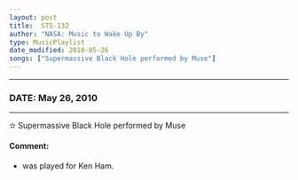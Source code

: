 ```yaml
---
layout: post
title:  STS-132
author: "NASA: Music to Wake Up By"
type: MusicPlaylist
date_modified: 2010-05-26
songs: ["Supermassive Black Hole performed by Muse"]
---
```


----
### DATE: May 26, 2010
----
✫ Supermassive Black Hole performed by Muse

#### Comment:
* was played for Ken Ham.



<br/>
<center>
	<a target="_blank"
	   href="https://twitter.com/intent/tweet?hashtags=Space,NASA,Playlist,NASAWakeupCalls,SpaceProgram&text={{ page.author}}, '{{ page.songs.first }}' {{ page.title }}, {{ page.date | date: '%B %d, %Y' }}. {{ site.url }}{{ page.url }} @nasawakeupcalls">
	   <i class="fab fa-twitter" alt="Tweet this page" style="font-size: 1.3em;"></i>
	</a>
	&nbsp; 	<i class="fas fa-user-astronaut" style="font-size: 1.5em;"></i> &nbsp;
    <a type="amzn" search="'Supermassive Black Hole performed by Muse'" category="popular music">
        <i class="fab fa-amazon" style="font-size: 1.3em;"></i>
    </a>
</center>
